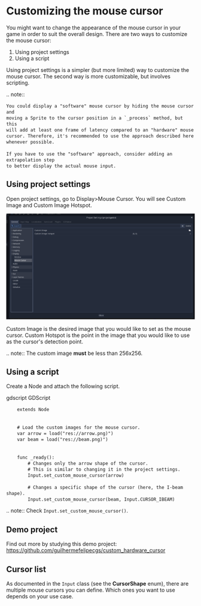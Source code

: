 

Customizing the mouse cursor
============================

You might want to change the appearance of the mouse cursor in your game in order to suit the overall design. There are two ways to customize the mouse cursor:

1. Using project settings
2. Using a script

Using project settings is a simpler (but more limited) way to customize the mouse cursor. The second way is more customizable, but involves scripting.

.. note::

    You could display a "software" mouse cursor by hiding the mouse cursor and
    moving a Sprite to the cursor position in a `_process` method, but this
    will add at least one frame of latency compared to an "hardware" mouse
    cursor. Therefore, it's recommended to use the approach described here
    whenever possible.

    If you have to use the "software" approach, consider adding an extrapolation step
    to better display the actual mouse input.

Using project settings
----------------------

Open project settings, go to Display>Mouse Cursor. You will see Custom Image and Custom Image Hotspot.

![](img/cursor_project_settings.png)

Custom Image is the desired image that you would like to set as the mouse cursor.
Custom Hotspot is the point in the image that you would like to use as the cursor's detection point.

.. note:: The custom image **must** be less than 256x256.

Using a script
--------------

Create a Node and attach the following script.

gdscript GDScript

```
    extends Node


    # Load the custom images for the mouse cursor.
    var arrow = load("res://arrow.png)")
    var beam = load("res://beam.png)")


    func _ready():
        # Changes only the arrow shape of the cursor.
        # This is similar to changing it in the project settings.
        Input.set_custom_mouse_cursor(arrow)

        # Changes a specific shape of the cursor (here, the I-beam shape).
        Input.set_custom_mouse_cursor(beam, Input.CURSOR_IBEAM)
```

.. note::
    Check `Input.set_custom_mouse_cursor()`.


Demo project
------------

Find out more by studying this demo project:
https://github.com/guilhermefelipecgs/custom_hardware_cursor

Cursor list
-----------

As documented in the `Input` class (see the **CursorShape** enum), there are multiple mouse cursors you can define. Which ones you want to use depends on your use case.
